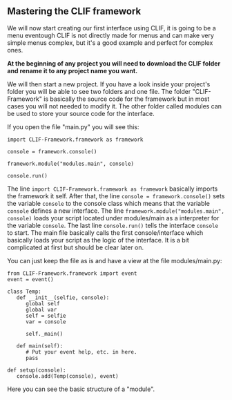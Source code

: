 Mastering the CLIF framework
--------------------------------------------------
We will now start creating our first interface using CLIF, it is going to be a menu eventough CLIF is not directly made for menus and can make very simple menus complex, but it's a good example and perfect for complex ones.

**At the beginning of any project you will need to download the CLIF folder and rename it to any project name you want.**

We will then start a new project.
If you have a look inside your project's folder you will be able to see two folders and one file.
The folder "CLIF-Framework" is basically the source code for the framework but in most cases you will not needed to modify it.
The other folder called modules can be used to store your source code for the interface.

If you open the file "main.py" you will see this:
```
import CLIF-Framework.framework as framework
 
console = framework.console()
 
framework.module("modules.main", console)
 
console.run()
```

The line  `import CLIF-Framework.framework as framework` basically imports the framework it self.
After that, the line `console = framework.console()` sets the variable `console` to the console class which means that the variable `console` defines a new interface.
The line `framework.module("modules.main", console)` loads your script located under modules/main as a interpreter for the variable `console`.
The last line `console.run()` tells the interface `console` to start.
The main file basically calls the first console/interface which basically loads your script as the logic of the interface.
It is a bit complicated at first but should be clear later on.

You can just keep the file as is and have a view at the file modules/main.py:
```
from CLIF-Framework.framework import event
event = event()

class Temp:
   def __init__(selfie, console):
      global self
      global var
      self = selfie
      var = console
      
      self._main()
   
   def main(self):
      # Put your event help, etc. in here.
      pass

def setup(console):
   console.add(Temp(console), event)
```

Here you can see the basic structure of a "module".
